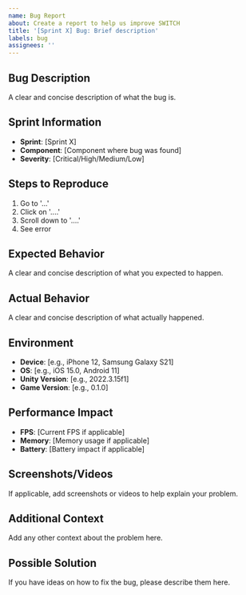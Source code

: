 ```yaml
---
name: Bug Report
about: Create a report to help us improve SWITCH
title: '[Sprint X] Bug: Brief description'
labels: bug
assignees: ''
---
```


## Bug Description
A clear and concise description of what the bug is.

## Sprint Information
- **Sprint**: [Sprint X]
- **Component**: [Component where bug was found]
- **Severity**: [Critical/High/Medium/Low]

## Steps to Reproduce
1. Go to '...'
2. Click on '....'
3. Scroll down to '....'
4. See error

## Expected Behavior
A clear and concise description of what you expected to happen.

## Actual Behavior
A clear and concise description of what actually happened.

## Environment
- **Device**: [e.g., iPhone 12, Samsung Galaxy S21]
- **OS**: [e.g., iOS 15.0, Android 11]
- **Unity Version**: [e.g., 2022.3.15f1]
- **Game Version**: [e.g., 0.1.0]

## Performance Impact
- **FPS**: [Current FPS if applicable]
- **Memory**: [Memory usage if applicable]
- **Battery**: [Battery impact if applicable]

## Screenshots/Videos
If applicable, add screenshots or videos to help explain your problem.

## Additional Context
Add any other context about the problem here.

## Possible Solution
If you have ideas on how to fix the bug, please describe them here.
